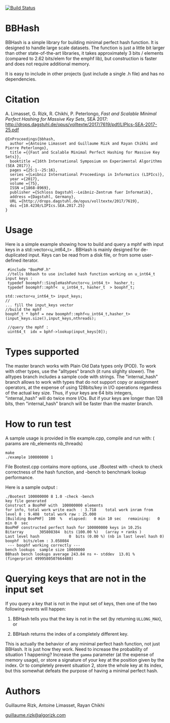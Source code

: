 [![Build Status](https://travis-ci.org/rizkg/BBHash.svg?branch=master)](https://travis-ci.org/rizkg/BBHash)

# BBHash
BBHash is a simple library for building minimal perfect hash function.
It is designed to handle large scale datasets. The function is just a little bit larger than other state-of-the-art libraries, it takes approximately 3 bits / elements (compared to 2.62 bits/elem for the emphf lib), but construction is faster and does not require additional memory. 

It is easy to include in other projects (just include a single .h file) and has no dependencies.

# Citation

A. Limasset, G. Rizk, R. Chikhi, P. Peterlongo, _Fast and Scalable Minimal Perfect Hashing for Massive Key Sets_, SEA 2017: http://drops.dagstuhl.de/opus/volltexte/2017/7619/pdf/LIPIcs-SEA-2017-25.pdf

```
@InProceedings{bbhash,
  author ={Antoine Limasset and Guillaume Rizk and Rayan Chikhi and Pierre Peterlongo},
  title ={{Fast and Scalable Minimal Perfect Hashing for Massive Key Sets}},
  booktitle ={16th International Symposium on Experimental Algorithms (SEA 2017)},
  pages ={25:1--25:16},
  series ={Leibniz International Proceedings in Informatics (LIPIcs)},
  year ={2017},
  volume ={75},
  ISSN ={1868-8969},
  publisher ={Schloss Dagstuhl--Leibniz-Zentrum fuer Informatik},
  address ={Dagstuhl, Germany},
  URL ={http://drops.dagstuhl.de/opus/volltexte/2017/7619},
  doi ={10.4230/LIPIcs.SEA.2017.25}
}
```

# Usage
Here is a simple example showing how to build and query a mphf with input keys in a std::vector<u_int64_t> . BBHash is mainly designed for de-duplicated input. Keys can be read from a disk file, or from some user-defined iterator.

     #include "BooPHF.h"
     //tells bbhash to use included hash function working on u_int64_t input keys :
     typedef boomphf::SingleHashFunctor<u_int64_t>  hasher_t;
     typedef boomphf::mphf<  u_int64_t, hasher_t  > boophf_t;
     
    std::vector<u_int64_t> input_keys;
    //
    ... fill the input_keys vector
    //build the mphf  
    boophf_t * bphf = new boomphf::mphf<u_int64_t,hasher_t>(input_keys.size(),input_keys,nthreads);
     
     //query the mphf :
     uint64_t  idx = bphf->lookup(input_keys[0]);

# Types supported
The master branch works with Plain Old Data types only (POD). To work with other types, use the "alltypes" branch (it runs slighlty slower). The alltypes branch includes a sample code with strings. The "internal_hash" branch allows to work with types that do not support copy or assignment operators, at the expense of using 128bits/key in I/O operations regardless of the actual key size. Thus, if your keys are 64 bits integers, "internal_hash" will do twice more I/Os. But if your keys are longer than 128 bits, then "internal_hash" branch will be faster than the master branch.

# How to run test

A sample usage is provided in file example.cpp, compile and run with: ( params are nb_elements nb_threads)

    make
    ./example 100000000 1
    

File Bootest.cpp contains more options, use ./Bootest with  -check to check correctness of the hash function, and -bench to benchmark lookup performance.
    
Here is a sample output :
    


    ./Bootest 100000000 8 1.0 -check -bench
    key file generated 
    Construct a BooPHF with  100000000 elements  
    for info, total work write each  : 3.718    total work inram from level 8 : 9.408  total work raw : 25.000 
    [Building BooPHF]  100  %   elapsed:   0 min 10 sec   remaining:   0 min 0  sec
    BooPHF constructed perfect hash for 100000000 keys in 10.25s
    Bitarray       305808384  bits (100.00 %)   (array + ranks )
    Last level hash             0  bits (0.00 %) (nb in last level hash 0)
    boophf  bits/elem : 3.058084
     --- boophf working correctly --- 
    bench lookups  sample size 10000000 
    BBhash bench lookups average 243.84 ns +- stddev  13.01 %   (fingerprint 4999580507664480)
 

# Querying keys that are not in the input set

If you query a key that is not in the input set of keys, then one of the two following events will happen: 

1. BBHash tells you that the key is not in the set (by returning `ULLONG_MAX`), or 
     
2. BBHash returns the index of a completely different key. 
     
This is actually the behavior of  any minimal perfect hash function, not just BBHash. It is just how they work. Need to increase the probability of situation 1 happening? Increase the `gamma` parameter (at the expense of memory usage), or store a signature of your key at the position given by the index. Or to completely prevent situation 2, store the whole key at its index, but this somewhat defeats the purpose of having a minimal perfect hash.

# Authors
Guillaume Rizk, Antoine Limasset, Rayan Chikhi

guillaume.rizk@algorizk.com
